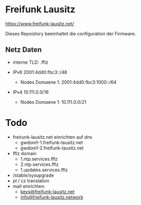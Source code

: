 
# Freifunk Lausitz

https://www.freifunk-lausitz.net/

Dieses Repoistory beeinhaltet die configuration der Firmware.


## Netz Daten

* interne TLD: .fflz
* IPv6 2001:4dd0:fbc3::/48
  * Nodes Domaene 1: 2001:4dd0:fbc3:1000::/64

* IPv4 10.111.0.0/16
  * Nodes Domaene 1: 10.111.0.0/21


# Todo

* freirunk-lausitz.net einrichten auf dns
  * gwdom1-1.freifunk-lausitz.net
  * gwdom1-2.freifunk-lausitz.net
* fflz domain
  * 1.ntp.services.fflz
  * 2.ntp.services.fflz
  * 1.updates.services.fflz
* /stable/sysupgrade
* pl / cz translation
* mail einrichten:
  * keys@freifunk-lausitz.net
  * info@freifunk-lausitz.network

